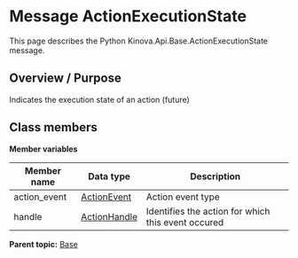 # Message ActionExecutionState

This page describes the Python Kinova.Api.Base.ActionExecutionState message.

## Overview / Purpose

Indicates the execution state of an action \(future\)

## Class members

 **Member variables** 

|Member name|Data type|Description|
|-----------|---------|-----------|
|action\_event| [ActionEvent](enm_Base_ActionEvent.md#)|Action event type|
|handle| [ActionHandle](msg_Base_ActionHandle.md#)|Identifies the action for which this event occured|

**Parent topic:** [Base](../references/summary_Base.md)

